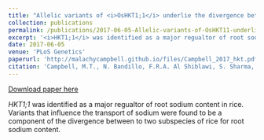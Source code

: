 ```yaml
---
title: "Allelic variants of <i>OsHKT1;1</i> underlie the divergence between <i>indica</i> and <i>japonica</i> subspecies of rice (<i>Oryza sativa</i>) for root sodium content"
collection: publications
permalink: /publications/2017-06-05-Allelic-variants-of-OsHKT11-underlie-the-divergence-between-indica-and-japonica-subspecies-of-rice-for-root-sodium-content
excerpt: '<i>HKT1;1</i> was identified as a major regualtor of root sodium content in rice. Variants that influence the transport of sodium were found to be a component of the divergence between to two subspecies of rice for root sodium content.'
date: 2017-06-05
venue: 'PLoS Genetics'
paperurl: 'http://malachycampbell.github.io/files/Campbell_2017_hkt.pdf'
citation: 'Campbell, M.T., N. Bandillo, F.R.A. Al Shiblawi, S. Sharma, K. Liu, Q. Du, A.J. Schmitz, C. Zhang, A.A. Very, A.J. Lorenz, and H. Walia. 2017. Allelic variants of <i>OsHKT1;1</i> underlie the divergence between <i>indica</i> and <i>japonica</i> subspecies of rice (<i>Oryza sativa</i>) for root sodium content. <i>PLoS Genet</i>. 13(6).'
---
```


<a href='http://malachycampbell.github.io/files/Campbell_2017_hkt.pdf'>Download paper here</a>

<i>HKT1;1</i> was identified as a major regualtor of root sodium content in rice. Variants that influence the transport of sodium were found to be a component of the divergence between to two subspecies of rice for root sodium content.
